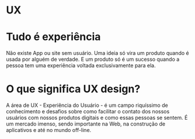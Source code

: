 # UX

# Tudo é experiência

Não existe App ou site sem usuário. Uma ideia só vira um produto quando é usada por alguém de verdade. E um produto só é um sucesso quando a pessoa tem uma 
experiência voltada exclusivamente para ela.


# O que significa UX design?

A área de UX - Experiência do Usuário - é um campo riquíssimo de conhecimento e desafios sobre como facilitar o contato dos nossos usuários com nossos produtos 
digitais e como essas pessoas se sentem. É um mercado imenso, sendo importante na Web, na construção de aplicativos e até no mundo off-line.

